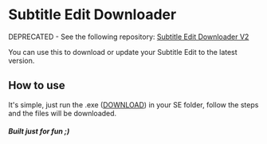 # Subtitle Edit Downloader

DEPRECATED - See the following repository: [Subtitle Edit Downloader V2](https://github.com/AlexandreMT/subtitle-edit-downloader-v2)

You can use this to download or update your Subtitle Edit to the latest version.

## How to use

It's simple, just run the .exe ([DOWNLOAD](https://github.com/AlexandreMT/subtitle-edit-downloader/releases)) in your SE folder, follow the steps and the files will be downloaded.

##### Built just for fun ;)
